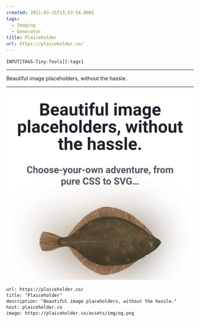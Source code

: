 ```yaml
---
created: 2021-03-15T13:53:54.800Z
tags: 
  - Imaging
  - Generator
title: Plaiceholder
url: https://plaiceholder.co/
---
```

```meta-bind
INPUT[TAGS-Tiny-Tools][:tags]
```

___
Beautiful image placeholders, without the hassle.
___

![](_attachments/plaiceholder.jpg)

```cardlink
url: https://plaiceholder.co/
title: "Plaiceholder"
description: "Beautiful image placeholders, without the hassle."
host: plaiceholder.co
image: https://plaiceholder.co/assets/img/og.png
```
